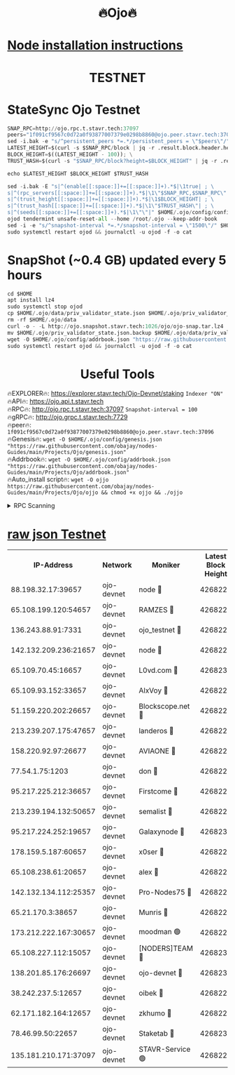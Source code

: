 <h1 align="center"> 🔥Ojo🔥</h1>

[Node installation instructions](https://github.com/obajay/nodes-Guides/tree/main/Projects/Ojo)
=

<h1 align="center"> TESTNET</h1>

# StateSync Ojo Testnet
```python
SNAP_RPC=http://ojo.rpc.t.stavr.tech:37097
peers="1f091cf9567c0d72a0f93877007379e0298b8860@ojo.peer.stavr.tech:37096"
sed -i.bak -e "s/^persistent_peers *=.*/persistent_peers = \"$peers\"/" $HOME/.ojo/config/config.toml
LATEST_HEIGHT=$(curl -s $SNAP_RPC/block | jq -r .result.block.header.height); \
BLOCK_HEIGHT=$((LATEST_HEIGHT - 100)); \
TRUST_HASH=$(curl -s "$SNAP_RPC/block?height=$BLOCK_HEIGHT" | jq -r .result.block_id.hash)

echo $LATEST_HEIGHT $BLOCK_HEIGHT $TRUST_HASH

sed -i.bak -E "s|^(enable[[:space:]]+=[[:space:]]+).*$|\1true| ; \
s|^(rpc_servers[[:space:]]+=[[:space:]]+).*$|\1\"$SNAP_RPC,$SNAP_RPC\"| ; \
s|^(trust_height[[:space:]]+=[[:space:]]+).*$|\1$BLOCK_HEIGHT| ; \
s|^(trust_hash[[:space:]]+=[[:space:]]+).*$|\1\"$TRUST_HASH\"| ; \
s|^(seeds[[:space:]]+=[[:space:]]+).*$|\1\"\"|" $HOME/.ojo/config/config.toml
ojod tendermint unsafe-reset-all --home /root/.ojo --keep-addr-book
sed -i -e "s/^snapshot-interval *=.*/snapshot-interval = \"1500\"/" $HOME/.ojo/config/app.toml
sudo systemctl restart ojod && journalctl -u ojod -f -o cat
```
# SnapShot (~0.4 GB) updated every 5 hours
```python
cd $HOME
apt install lz4
sudo systemctl stop ojod
cp $HOME/.ojo/data/priv_validator_state.json $HOME/.ojo/priv_validator_state.json.backup
rm -rf $HOME/.ojo/data
curl -o - -L http://ojo.snapshot.stavr.tech:1026/ojo/ojo-snap.tar.lz4 | lz4 -c -d - | tar -x -C $HOME/.ojo --strip-components 2
mv $HOME/.ojo/priv_validator_state.json.backup $HOME/.ojo/data/priv_validator_state.json
wget -O $HOME/.ojo/config/addrbook.json "https://raw.githubusercontent.com/obajay/nodes-Guides/main/Projects/Ojo/addrbook.json"
sudo systemctl restart ojod && journalctl -u ojod -f -o cat
```
 <h1 align="center"> Useful Tools</h1>

🔥EXPLORER🔥:        https://explorer.stavr.tech/Ojo-Devnet/staking        `Indexer "ON"` \
🔥API🔥:                     https://ojo.api.t.stavr.tech \
🔥RPC🔥:                    http://ojo.rpc.t.stavr.tech:37097              `Snapshot-interval = 100` \
🔥gRPC🔥:                  http://ojo.grpc.t.stavr.tech:7729 \
🔥peer🔥:                   `1f091cf9567c0d72a0f93877007379e0298b8860@ojo.peer.stavr.tech:37096` \
🔥Genesis🔥:    ```wget -O $HOME/.ojo/config/genesis.json "https://raw.githubusercontent.com/obajay/nodes-Guides/main/Projects/Ojo/genesis.json"``` \
🔥Addrbook🔥:    ```wget -O $HOME/.ojo/config/addrbook.json "https://raw.githubusercontent.com/obajay/nodes-Guides/main/Projects/Ojo/addrbook.json"``` \
🔥Auto_install script🔥: ```wget -O ojjo https://raw.githubusercontent.com/obajay/nodes-Guides/main/Projects/Ojo/ojjo && chmod +x ojjo && ./ojjo```


<details>
<summary>RPC Scanning</summary>

<h2 align="center"> We scan nodes in real time every 4 hours. And we provide the final result of RPC endpoints.
We cannot influence the operation of these nodes in any way. </h2>


```python
If Voting Power is higher than 0 --> then the Node is a validator of the network and may be subject to attack and be a potential threat to the chain.
```
```python
We marked such validators with a red symbol
```

</details>

[raw json Testnet](https://rpc-check.ojot.stavr.tech/ojot/rpc-ojot-result.json)
=


<table><tr><th>IP-Address</th><th>Network</th><th>Moniker</th><th>Latest Block Height</th><th>Earliest Block Height</th><th>Catching Up</th><th>Voting Power</th><th>Scan Time</th></tr><tr><td>88.198.32.17:39657</td><td>ojo-devnet</td><td>node 🔴</td><td>4268229</td><td>300001</td><td>False</td><td>65654</td><td>2023-11-30T05:41:49.294864709UTC</td></tr><tr><td>65.108.199.120:54657</td><td>ojo-devnet</td><td>RAMZES 🔴</td><td>4268225</td><td>306156</td><td>False</td><td>15420</td><td>2023-11-30T05:41:24.387594141UTC</td></tr><tr><td>136.243.88.91:7331</td><td>ojo-devnet</td><td>ojo_testnet 🔴</td><td>4268226</td><td>308845</td><td>False</td><td>1000</td><td>2023-11-30T05:41:31.378254616UTC</td></tr><tr><td>142.132.209.236:21657</td><td>ojo-devnet</td><td>node 🔴</td><td>4268229</td><td>350001</td><td>False</td><td>1999</td><td>2023-11-30T05:41:48.196361064UTC</td></tr><tr><td>65.109.70.45:16657</td><td>ojo-devnet</td><td>L0vd.com 🔴</td><td>4268231</td><td>695918</td><td>False</td><td>998</td><td>2023-11-30T05:41:57.074844984UTC</td></tr><tr><td>65.109.93.152:33657</td><td>ojo-devnet</td><td>AlxVoy 🔴</td><td>4268229</td><td>2319801</td><td>False</td><td>4536782</td><td>2023-11-30T05:41:47.873263196UTC</td></tr><tr><td>51.159.220.202:26657</td><td>ojo-devnet</td><td>Blockscope.net 🔴</td><td>4268225</td><td>2658001</td><td>False</td><td>981</td><td>2023-11-30T05:41:23.541753924UTC</td></tr><tr><td>213.239.207.175:47657</td><td>ojo-devnet</td><td>landeros 🔴</td><td>4268228</td><td>2714001</td><td>False</td><td>11083</td><td>2023-11-30T05:41:43.054426615UTC</td></tr><tr><td>158.220.92.97:26677</td><td>ojo-devnet</td><td>AVIAONE 🔴</td><td>4268228</td><td>2754001</td><td>False</td><td>13867</td><td>2023-11-30T05:41:42.835417258UTC</td></tr><tr><td>77.54.1.75:1203</td><td>ojo-devnet</td><td>don 🔴</td><td>4268229</td><td>2906401</td><td>False</td><td>10</td><td>2023-11-30T05:41:49.068391540UTC</td></tr><tr><td>95.217.225.212:36657</td><td>ojo-devnet</td><td>Firstcome 🔴</td><td>4268226</td><td>2985946</td><td>False</td><td>13566</td><td>2023-11-30T05:41:31.125574617UTC</td></tr><tr><td>213.239.194.132:50657</td><td>ojo-devnet</td><td>semalist 🔴</td><td>4268225</td><td>3223522</td><td>False</td><td>17897</td><td>2023-11-30T05:41:24.788558232UTC</td></tr><tr><td>95.217.224.252:19657</td><td>ojo-devnet</td><td>Galaxynode 🔴</td><td>4268230</td><td>3685492</td><td>False</td><td>11888</td><td>2023-11-30T05:41:54.021845626UTC</td></tr><tr><td>178.159.5.187:60657</td><td>ojo-devnet</td><td>x0ser 🔴</td><td>4268226</td><td>3940946</td><td>False</td><td>9764</td><td>2023-11-30T05:41:31.777224503UTC</td></tr><tr><td>65.108.238.61:20657</td><td>ojo-devnet</td><td>alex 🔴</td><td>4268225</td><td>4158001</td><td>False</td><td>11359</td><td>2023-11-30T05:41:23.916170104UTC</td></tr><tr><td>142.132.134.112:25357</td><td>ojo-devnet</td><td>Pro-Nodes75 🔴</td><td>4268225</td><td>4168225</td><td>False</td><td>24651</td><td>2023-11-30T05:41:28.418524306UTC</td></tr><tr><td>65.21.170.3:38657</td><td>ojo-devnet</td><td>Munris 🔴</td><td>4268226</td><td>4168226</td><td>False</td><td>20123</td><td>2023-11-30T05:41:30.796494429UTC</td></tr><tr><td>173.212.222.167:30657</td><td>ojo-devnet</td><td>moodman 🟢</td><td>4268228</td><td>4168228</td><td>False</td><td>0</td><td>2023-11-30T05:41:40.428266423UTC</td></tr><tr><td>65.108.227.112:15057</td><td>ojo-devnet</td><td>[NODERS]TEAM 🔴</td><td>4268230</td><td>4168230</td><td>False</td><td>9999</td><td>2023-11-30T05:41:54.381899903UTC</td></tr><tr><td>138.201.85.176:26697</td><td>ojo-devnet</td><td>ojo-devnet 🔴</td><td>4268231</td><td>4168231</td><td>False</td><td>1000024000</td><td>2023-11-30T05:41:56.753863017UTC</td></tr><tr><td>38.242.237.5:12657</td><td>ojo-devnet</td><td>oibek 🔴</td><td>4268225</td><td>4196001</td><td>False</td><td>998</td><td>2023-11-30T05:41:25.308155357UTC</td></tr><tr><td>62.171.182.164:12657</td><td>ojo-devnet</td><td>zkhumo 🔴</td><td>4268229</td><td>4196001</td><td>False</td><td>989</td><td>2023-11-30T05:41:48.506925982UTC</td></tr><tr><td>78.46.99.50:22657</td><td>ojo-devnet</td><td>Staketab 🔴</td><td>4268231</td><td>4254801</td><td>False</td><td>1276</td><td>2023-11-30T05:41:57.312199080UTC</td></tr><tr><td>135.181.210.171:37097</td><td>ojo-devnet</td><td>STAVR-Service 🟢</td><td>4268225</td><td>4267401</td><td>False</td><td>0</td><td>2023-11-30T05:41:25.994639538UTC</td></tr></table>